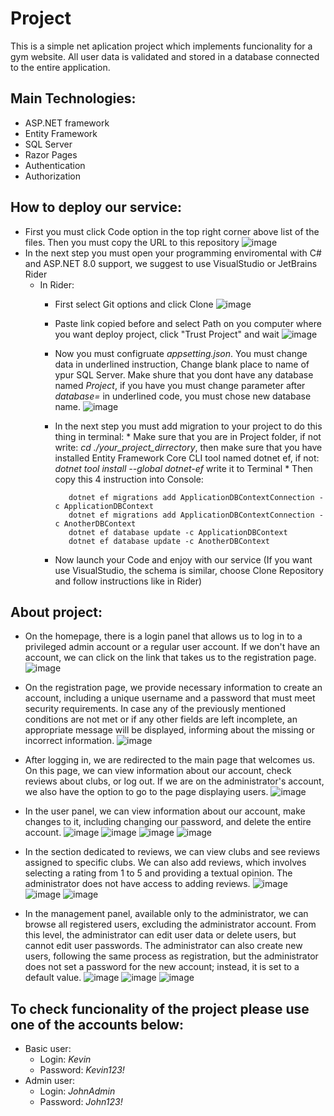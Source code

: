 # Project
This is a simple net aplication project which implements funcionality for a gym website. All user data is validated and stored in a database connected to the entire application.
## Main Technologies:
*  ASP.NET framework
*  Entity Framework
*  SQL Server
*  Razor Pages
*  Authentication
*  Authorization

## How to deploy our service:
*  First you must click Code option in the top right corner above list of the files. Then you must copy the URL to this repository
![image](https://github.com/maciejsachajdak/ASP.NET-Project/assets/119767371/63004507-0a57-44b1-8161-7127b360a9f8)
*  In the next step you must open your programming enviromental with C# and ASP.NET 8.0 support, we suggest to use VisualStudio or JetBrains Rider
    * In Rider:
        * First select Git options and click Clone
      ![image](https://github.com/maciejsachajdak/ASP.NET-Project/assets/119767371/beb187d8-82ea-417c-9246-f982920ffcd2)
        * Paste link copied before and select Path on you computer where you want deploy project, click "Trust Project" and wait
      ![image](https://github.com/maciejsachajdak/ASP.NET-Project/assets/119767371/21fd00a7-b582-421d-8612-a7abb56f358a)
        * Now you must configruate _appsetting.json_. You must change data in underlined instruction, Change blank place to name of ypur SQL Server. Make shure that you dont have any database named _Project_, if you have you must change parameter after _database=_ in underlined code, you must chose new database name.
      ![image](https://github.com/maciejsachajdak/ASP.NET-Project/assets/119767371/30b781ce-1d76-4ddb-a961-14e92d41bce0)
         * In the next step you must add migration to your project to do this thing in terminal:
               * Make sure that you are in Project folder, if not write: _cd ./your_project_dirrectory_, then make sure that you have installed Entity Framework Core CLI tool                    named dotnet ef, if not: _dotnet tool install --global dotnet-ef_ write it to Terminal
               * Then copy this 4 instruction into Console:

                  dotnet ef migrations add ApplicationDBContextConnection -c ApplicationDBContext 
                  dotnet ef migrations add ApplicationDBContextConnection -c AnotherDBContext
                  dotnet ef database update -c ApplicationDBContext
                  dotnet ef database update -c AnotherDBContext
         * Now launch your Code and enjoy with our service (If you want use VisualStudio, the schema is similar, choose Clone Repository and follow instructions like in Rider)

## About project:
* On the homepage, there is a login panel that allows us to log in to a privileged admin account or a regular user account. If we don't have an account, we can click on the link that takes us to the registration page. 
![image](https://github.com/maciejsachajdak/ASP.NET-Project/assets/120064585/cf5fec1e-b757-48e1-b65a-f762ce062f80)

* On the registration page, we provide necessary information to create an account, including a unique username and a password that must meet security requirements. In case any of the previously mentioned conditions are not met or if any other fields are left incomplete, an appropriate message will be displayed, informing about the missing or incorrect information.
![image](https://github.com/maciejsachajdak/ASP.NET-Project/assets/120064585/e0aeabfd-905c-41e6-8eeb-fa198a3b5604)

* After logging in, we are redirected to the main page that welcomes us. On this page, we can view information about our account, check reviews about clubs, or log out. If we are on the administrator's account, we also have the option to go to the page displaying users.
![image](https://github.com/maciejsachajdak/ASP.NET-Project/assets/120064585/87d484b6-c997-4395-b70d-5835b2eb2303)

* In the user panel, we can view information about our account, make changes to it, including changing our password, and delete the entire account.
![image](https://github.com/maciejsachajdak/ASP.NET-Project/assets/120064585/2611a9a7-e5f2-4762-9d53-9d348cc42023)
![image](https://github.com/maciejsachajdak/ASP.NET-Project/assets/120064585/eb75cdcf-c2ed-47e3-88a1-c6c11681e3b3)
![image](https://github.com/maciejsachajdak/ASP.NET-Project/assets/120064585/c428f14b-4ab5-406a-8800-b24350cb9816)
![image](https://github.com/maciejsachajdak/ASP.NET-Project/assets/120064585/63354cfd-dc0b-49c6-9451-10a74c913d80)

* In the section dedicated to reviews, we can view clubs and see reviews assigned to specific clubs. We can also add reviews, which involves selecting a rating from 1 to 5 and providing a textual opinion. The administrator does not have access to adding reviews.
![image](https://github.com/maciejsachajdak/ASP.NET-Project/assets/120064585/428845bb-3fd2-4a71-966c-fcffadbc24e1)
![image](https://github.com/maciejsachajdak/ASP.NET-Project/assets/120064585/9b8dc4c6-9e18-4712-8654-17e96977afee)
![image](https://github.com/maciejsachajdak/ASP.NET-Project/assets/120064585/38c932b8-f18c-4045-b0d8-9efd4da2bcc0)

* In the management panel, available only to the administrator, we can browse all registered users, excluding the administrator account. From this level, the administrator can edit user data or delete users, but cannot edit user passwords. The administrator can also create new users, following the same process as registration, but the administrator does not set a password for the new account; instead, it is set to a default value.
![image](https://github.com/maciejsachajdak/ASP.NET-Project/assets/120064585/e944555b-d126-4b81-814b-9296f7fe74e3)
![image](https://github.com/maciejsachajdak/ASP.NET-Project/assets/120064585/67f6675e-0f44-4909-8e40-6382f229c268)
![image](https://github.com/maciejsachajdak/ASP.NET-Project/assets/120064585/3a72b474-f6a1-4803-b077-e4b30d5bda25)

## To check funcionality of the project please use one of the accounts below:
* Basic user:
   * Login: _Kevin_
   * Password: _Kevin123!_
* Admin user:
   * Login: _JohnAdmin_
   * Password: _John123!_
